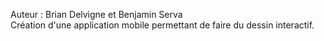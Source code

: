 Auteur : Brian Delvigne et Benjamin Serva\
Création d'une application mobile permettant de faire du dessin interactif.
